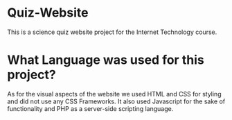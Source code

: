# Quiz-Website
This is a science quiz website project for the Internet Technology course.

# What Language was used for this project?
As for the visual aspects of the website we used HTML and CSS for styling and did not use any CSS Frameworks. It also used Javascript for the sake of functionality and PHP as a server-side scripting language.
